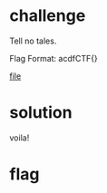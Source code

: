 # challenge
Tell no tales.

Flag Format: acdfCTF{}

[file](./intuition.zip)
# solution

voila!
# flag